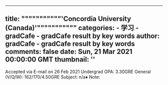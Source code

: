 
---
title: """""""""""'Concordia University (Canada)'"""""""""""
categories: 
    - 学习
    - gradCafe - gradCafe result by key words
author: gradCafe - gradCafe result by key words
comments: false
date: Sun, 21 Mar 2021 00:00:00 GMT
thumbnail: ''
---

<div>   
Accepted via E-mail on 26 Feb 2021 Undergrad GPA: 3.30GRE General (V/Q/W): 162/170/4.50GRE Subject: n/a♦ Note:  
</div>
            